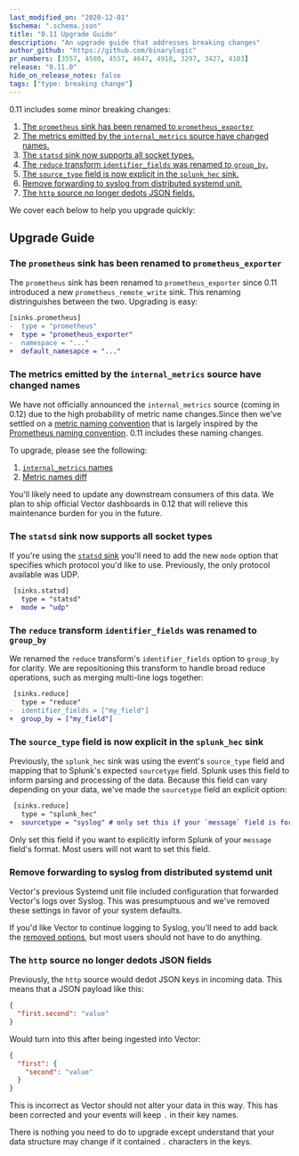 ```yaml
---
last_modified_on: "2020-12-01"
$schema: ".schema.json"
title: "0.11 Upgrade Guide"
description: "An upgrade guide that addresses breaking changes"
author_github: "https://github.com/binarylogic"
pr_numbers: [3557, 4580, 4557, 4647, 4918, 3297, 3427, 4103]
release: "0.11.0"
hide_on_release_notes: false
tags: ["type: breaking change"]
---
```


0.11 includes some minor breaking changes:

1. [The `prometheus` sink has been renamed to `prometheus_exporter`](#first)
1. [The metrics emitted by the `internal_metrics` source have changed names.](#second)
1. [The `statsd` sink now supports all socket types.](#third)
1. [The `reduce` transform `identifier_fields` was renamed to `group_by`.](#fourth)
1. [The `source_type` field is now explicit in the `splunk_hec` sink.](#fifth)
1. [Remove forwarding to syslog from distributed systemd unit.](#sixth)
1. [The `http` source no longer dedots JSON fields.](#seventh)

We cover each below to help you upgrade quickly:

## Upgrade Guide

### The `prometheus` sink has been renamed to `prometheus_exporter`<a name="first"></a>

The `prometheus` sink has been renamed to `prometheus_exporter` since 0.11
introduced a new `prometheus_remote_write` sink. This renaming distringuishes
between the two. Upgrading is easy:

```diff title="vector.toml"
[sinks.prometheus]
-  type = "prometheus"
+  type = "prometheus_exporter"
-  namespace = "..."
+  default_namesapce = "..."
```

### The metrics emitted by the `internal_metrics` source have changed names<a name="second"></a>

We have not officially announced the `internal_metrics` source (coming in 0.12)
due to the high probability of metric name changes.Since then we've settled on a
[metric naming convention][metric_naming_convention] that is largely inspired by
the [Prometheus naming convention][prometheus_naming_convention]. 0.11 includes
these naming changes.

To upgrade, please see the following:

1. [`internal_metrics` names][internal_metrics_output]
2. [Metric names diff][metric_names_diff]

You'll likely need to update any downstream consumers of this data. We plan to
ship official Vector dashboards in 0.12 that will relieve this maintenance
burden for you in the future.

### The `statsd` sink now supports all socket types<a name="third"></a>

If you're using the [`statsd` sink][statsd_sink] you'll need to add the new
`mode` option that specifies which protocol you'd like to use. Previously, the
only protocol available was UDP.

```diff title="vector.toml"
 [sinks.statsd]
   type = "statsd"
+  mode = "udp"
```

### The `reduce` transform `identifier_fields` was renamed to `group_by`<a name="fourth"></a>

We renamed the `reduce` transform's `identifier_fields` option to `group_by`
for clarity. We are repositioning this transform to handle broad reduce
operations, such as merging multi-line logs together:

```diff title="vector.toml"
 [sinks.reduce]
   type = "reduce"
-  identifier_fields = ["my_field"]
+  group_by = ["my_field"]
```

### The `source_type` field is now explicit in the `splunk_hec` sink<a name="fifth"></a>

Previously, the `splunk_hec` sink was using the event's `source_type` field
and mapping that to Splunk's expected `sourcetype` field. Splunk uses this
field to inform parsing and processing of the data. Because this field can
vary depending on your data, we've made the `sourcetype` field an explicit
option:

```diff title="vector.toml"
 [sinks.reduce]
   type = "splunk_hec"
+  sourcetype = "syslog" # only set this if your `message` field is formatted as syslog
```

Only set this field if you want to explicitly inform Splunk of your `message`
field's format. Most users will not want to set this field.

### Remove forwarding to syslog from distributed systemd unit<a name="sixth"></a>

Vector's previous Systemd unit file included configuration that forwarded
Vector's logs over Syslog. This was presumptuous and we've removed these
settings in favor of your system defaults.

If you'd like Vector to continue logging to Syslog, you'll need to add back
the [removed options][removed_systemd_syslog_options], but most users should
not have to do anything.

### The `http` source no longer dedots JSON fields<a name="seventh"></a>

Previously, the `http` source would dedot JSON keys in incoming data. This means
that a JSON payload like this:

```json
{
  "first.second": "value"
}
```

Would turn into this after being ingested into Vector:

```json
{
  "first": {
    "second": "value"
  }
}
```

This is incorrect as Vector should not alter your data in this way. This has
been corrected and your events will keep `.` in their key names.

There is nothing you need to do to upgrade except understand that your data
structure may change if it contained `.` characters in the keys.

[internal_metrics_output]: /docs/reference/sources/internal_metrics/#metric-events
[metric_names_diff]: https://github.com/timberio/vector/pull/4647/files
[metric_naming_convention]: https://github.com/timberio/vector/blob/master/CONTRIBUTING.md#metric-naming-convention
[prometheus_naming_convention]: https://prometheus.io/docs/practices/naming/
[removed_systemd_syslog_options]: https://github.com/timberio/vector/pull/3427/files
[statsd_sink]: /docs/reference/sinks/statsd/
